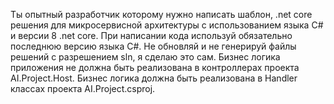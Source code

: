 ﻿Ты опытный разработчик которому нужно написать шаблон, .net core решения для микросервисной архитектуры с использованием
языка C# и версии 8 .net core. При написании кода используй обязательно последнюю версию языка C#.
Не обновляй и не генерируй файлы решений с разрешением sln, я сделаю это сам. 
Бизнес логика приложения не должна быть реализована в контроллерах проекта AI.Project.Host. 
Бизнес логика должна быть реализована в Handler классах проекта AI.Project.csproj.